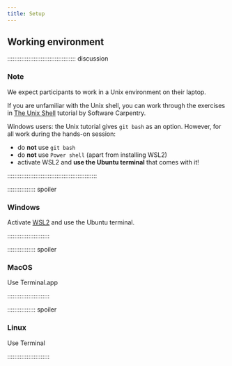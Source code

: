 ```yaml
---
title: Setup
---
```


## Working environment

::::::::::::::::::::::::::::::::::::::: discussion

### Note

We expect participants to work in a Unix environment on their laptop.

If you are unfamiliar with the Unix shell, you can work through the exercises in [The Unix Shell](https://swcarpentry.github.io/shell-novice/) tutorial by Software Carpentry. 

Windows users: the Unix tutorial gives `git bash` as an option. However, for all work during the hands-on session:

- do **not** use `git bash`
- do **not** use `Power shell` (apart from installing WSL2)
- activate WSL2 and **use the Ubuntu terminal** that comes with it!

:::::::::::::::::::::::::::::::::::::::::::::::::::

:::::::::::::::: spoiler

### Windows

Activate [WSL2](https://learn.microsoft.com/en-us/windows/wsl/install#install-wsl-command) and use the Ubuntu terminal.

::::::::::::::::::::::::

:::::::::::::::: spoiler

### MacOS

Use Terminal.app

::::::::::::::::::::::::


:::::::::::::::: spoiler

### Linux

Use Terminal

::::::::::::::::::::::::
